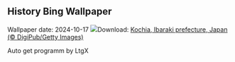 ## History Bing Wallpaper
Wallpaper date: 2024-10-17
![](https://www.bing.com/th?id=OHR.KochiaJapan_EN-IN5650335355_UHD.jpg&w=1000)Download: [Kochia, Ibaraki prefecture, Japan (© DigiPub/Getty Images)](https://www.bing.com/th?id=OHR.KochiaJapan_EN-IN5650335355_UHD.jpg)

Auto get programm by LtgX
